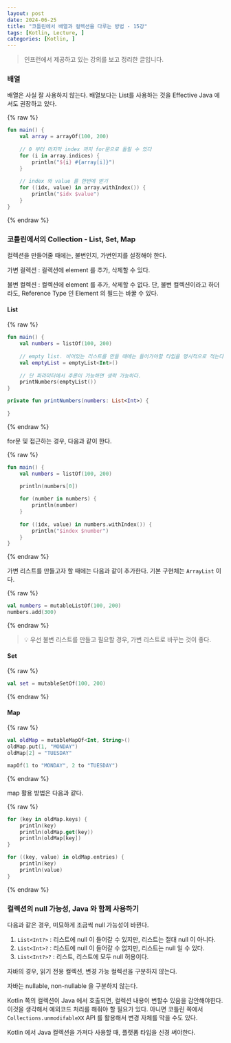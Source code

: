```yaml
---
layout: post
date: 2024-06-25
title: "코틀린에서 배열과 컬렉션을 다루는 방법 - 15강"
tags: [Kotlin, Lecture, ]
categories: [Kotlin, ]
---
```



> 인프런에서 제공하고 있는 강의를 보고 정리한 글입니다.



### 배열


배열은 사실 잘 사용하지 않는다. 배열보다는 List를 사용하는 것을 Effective Java 에서도 권장하고 있다. 



{% raw %}
```kotlin
fun main() {
	val array = arrayOf(100, 200)
	
	// 0 부터 마지막 index 까지 for문으로 돌릴 수 있다
	for (i in array.indices) {
		println("${i} #{array[i]}")
	}
	
	// index 와 value 를 한번에 받기 
	for ((idx, value) in array.withIndex()) {
		println("$idx $value")
	}
}
```
{% endraw %}




### 코틀린에서의 Collection - List, Set, Map


컬렉션을 만들어줄 때에는, 불변인지, 가변인지를 설정해야 한다. 


가변 컬렉션 : 컬렉션에 element 를 추가, 삭제할 수 있다. 


불변 컬렉션 : 컬렉션에 element 를 추가, 삭제할 수 없다. 단, 불변 컬렉션이라고 하더라도, Reference Type 인 Element 의 필드는 바꿀 수 있다. 



#### List 



{% raw %}
```kotlin
fun main() {
	val numbers = listOf(100, 200)
	
	// empty list. 비어있는 리스트를 만들 때에는 들어가야할 타입을 명시적으로 적는다
	val emptyList = emptyList<Int>()
	
	// 단 파라미터에서 추론이 가능하면 생략 가능하다. 
	printNumbers(emptyList())
}

private fun printNumbers(numbers: List<Int>) {
	
}
```
{% endraw %}



for문 및 접근하는 경우, 다음과 같이 한다. 



{% raw %}
```kotlin
fun main() {
	val numbers = listOf(100, 200)
	
	println(numbers[0])

	for (number in numbers) {
		println(number)
	}
	
	for ((idx, value) in numbers.withIndex()) {
		println("$index $number")
	}
}
```
{% endraw %}



가변 리스트를 만들고자 할 때에는 다음과 같이 추가한다. 기본 구현체는 `ArrayList` 이다. 



{% raw %}
```kotlin
val numbers = mutableListOf(100, 200)
numbers.add(300)
```
{% endraw %}



> 💡 우선 불변 리스트를 만들고 필요할 경우, 가변 리스트로 바꾸는 것이 좋다. 



#### Set



{% raw %}
```kotlin
val set = mutableSetOf(100, 200)
```
{% endraw %}




#### Map



{% raw %}
```kotlin
val oldMap = mutableMapOf<Int, String>()
oldMap.put(1, "MONDAY")
oldMap[2] = "TUESDAY"

mapOf(1 to "MONDAY", 2 to "TUESDAY")
```
{% endraw %}



map 활용 방법은 다음과 같다. 



{% raw %}
```kotlin
for (key in oldMap.keys) {
	println(key)
	println(oldMap.get(key))
	println(oldMap[key])
}

for ((key, value) in oldMap.entries) {
	println(key)
	println(value)
}
```
{% endraw %}




### 컬렉션의 null 가능성, Java 와 함께 사용하기


다음과 같은 경우, 미묘하게 조금씩 null 가능성이 바뀐다. 

1. `List<Int?>` : 리스트에 null 이 들어갈 수 있지만, 리스트는 절대 null 이 아니다.
2. `List<Int>?` : 리스트에 null 이 들어갈 수 없지만, 리스트는 null 일 수 있다.
3. `List<Int?>?` : 리스트, 리스트에 모두 null 허용이다.

자바의 경우, 읽기 전용 컬렉션, 변경 가능 컬렉션을 구분하지 않는다. 


자바는 nullable, non-nullable 을 구분하지 않는다. 


Kotlin 쪽의 컬렉션이 Java 에서 호출되면, 컬렉션 내용이 변할수 있음을 감안해야한다. 이것을 생각해서 예외코드 처리를 해줘야 할 필요가 있다. 아니면 코틀린 쪽에서 `Collections.unmodifableXX` API 를 활용해서 변경 자체를 막을 수도 있다. 


Kotlin 에서 Java 컬렉션을 가져다 사용할 때, 플랫폼 타입을 신경 써야한다. 

